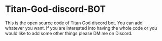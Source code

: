 # Titan-God-discord-BOT
This is the open source code of Titan God discord bot. You can add whatever you want. If you are interested into having the whole code or you would like to add some other things please DM me on Discord.
